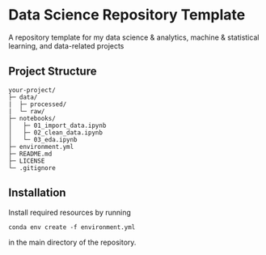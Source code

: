 # Data Science Repository Template
A repository template for my data science &amp; analytics, machine &amp; statistical learning, and data-related projects

## Project Structure
```
your-project/
├─ data/
|  ├─ processed/         
|  └─ raw/
├─ notebooks/
│   ├─ 01_import_data.ipynb
│   ├─ 02_clean_data.ipynb
│   └─ 03_eda.ipynb            
├─ environment.yml 
├─ README.md       
├─ LICENSE
└─ .gitignore
```

## Installation
Install required resources by running
```
conda env create -f environment.yml
```
in the main directory of the repository.
